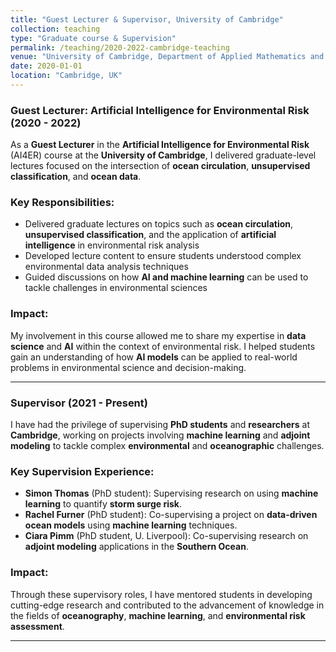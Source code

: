 ```yaml
---
title: "Guest Lecturer & Supervisor, University of Cambridge"
collection: teaching
type: "Graduate course & Supervision"
permalink: /teaching/2020-2022-cambridge-teaching
venue: "University of Cambridge, Department of Applied Mathematics and Theoretical Physics"
date: 2020-01-01
location: "Cambridge, UK"
---
```


### Guest Lecturer: Artificial Intelligence for Environmental Risk (2020 - 2022)

As a **Guest Lecturer** in the **Artificial Intelligence for Environmental Risk** (AI4ER) course at the **University of Cambridge**, I delivered graduate-level lectures focused on the intersection of **ocean circulation**, **unsupervised classification**, and **ocean data**.

### Key Responsibilities:
- Delivered graduate lectures on topics such as **ocean circulation**, **unsupervised classification**, and the application of **artificial intelligence** in environmental risk analysis
- Developed lecture content to ensure students understood complex environmental data analysis techniques
- Guided discussions on how **AI and machine learning** can be used to tackle challenges in environmental sciences

### Impact:
My involvement in this course allowed me to share my expertise in **data science** and **AI** within the context of environmental risk. I helped students gain an understanding of how **AI models** can be applied to real-world problems in environmental science and decision-making.

---

### Supervisor (2021 - Present)

I have had the privilege of supervising **PhD students** and **researchers** at **Cambridge**, working on projects involving **machine learning** and **adjoint modeling** to tackle complex **environmental** and **oceanographic** challenges. 

### Key Supervision Experience:
- **Simon Thomas** (PhD student): Supervising research on using **machine learning** to quantify **storm surge risk**.
- **Rachel Furner** (PhD student): Co-supervising a project on **data-driven ocean models** using **machine learning** techniques.
- **Ciara Pimm** (PhD student, U. Liverpool): Co-supervising research on **adjoint modeling** applications in the **Southern Ocean**.

### Impact:
Through these supervisory roles, I have mentored students in developing cutting-edge research and contributed to the advancement of knowledge in the fields of **oceanography**, **machine learning**, and **environmental risk assessment**.

---

